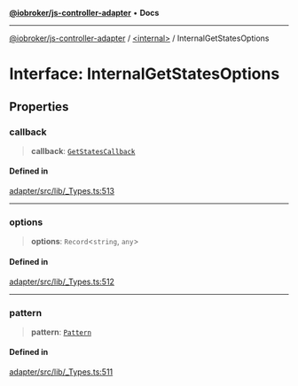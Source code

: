 [**@iobroker/js-controller-adapter**](../../README.md) • **Docs**

***

[@iobroker/js-controller-adapter](../../globals.md) / [\<internal\>](../README.md) / InternalGetStatesOptions

# Interface: InternalGetStatesOptions

## Properties

### callback

> **callback**: [`GetStatesCallback`](../type-aliases/GetStatesCallback.md)

#### Defined in

[adapter/src/lib/\_Types.ts:513](https://github.com/ioBroker/ioBroker.js-controller/blob/93db56665248b4cd78a78e2bab0647c80d6ccf9f/packages/adapter/src/lib/_Types.ts#L513)

***

### options

> **options**: `Record`\<`string`, `any`\>

#### Defined in

[adapter/src/lib/\_Types.ts:512](https://github.com/ioBroker/ioBroker.js-controller/blob/93db56665248b4cd78a78e2bab0647c80d6ccf9f/packages/adapter/src/lib/_Types.ts#L512)

***

### pattern

> **pattern**: [`Pattern`](../type-aliases/Pattern.md)

#### Defined in

[adapter/src/lib/\_Types.ts:511](https://github.com/ioBroker/ioBroker.js-controller/blob/93db56665248b4cd78a78e2bab0647c80d6ccf9f/packages/adapter/src/lib/_Types.ts#L511)
